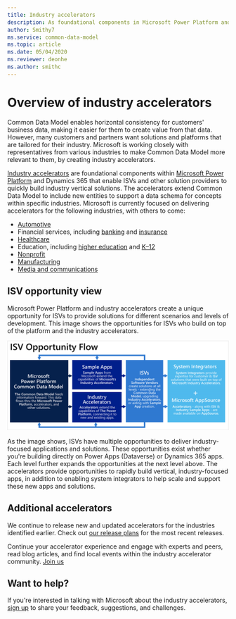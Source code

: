 ```yaml
---
title: Industry accelerators
description: As foundational components in Microsoft Power Platform and Dynamics 365, industry accelerators enable ISVs and other solution providers to quickly build industry vertical solutions.
author: Smithy7
ms.service: common-data-model
ms.topic: article
ms.date: 05/04/2020
ms.reviewer: deonhe
ms.author: smithc
---
```


# Overview of industry accelerators

Common Data Model enables horizontal consistency for customers' business data, making it easier for them to create value from that data. However, many customers and partners want solutions and platforms that are tailored for their industry. Microsoft is working closely with representatives from various industries to make Common Data Model more relevant to them, by creating industry accelerators.

[Industry accelerators](https://community.dynamics.com/365/b/dynamics365isvsuccess/archive/2018/08/01/dynamics-365-brings-industry-focus-through-the-microsoft-power-platform-and-solution-accelerators) are foundational components within [Microsoft Power Platform](https://docs.microsoft.com/power-platform/) and Dynamics 365 that enable ISVs and other solution providers to quickly build industry vertical solutions. The accelerators extend Common Data Model to include new entities to support a data schema for concepts within specific industries. Microsoft is currently focused on delivering accelerators for the following industries, with others to come:

-	[Automotive](automotive-accelerator.md)
-	Financial services, including [banking](banking-accelerator.md) and [insurance](insurance-accelerator.md)
- [Healthcare](health-accelerator.md)
-	Education, including [higher education](hied-accelerator.md) and [K&ndash;12](edu-k12-accelerator.md)
-	[Nonprofit](nfp-accelerator.md)
-	[Manufacturing](manufacturing-accelerator.md)
- [Media and communications](media-accelerator.md)

## ISV opportunity view

Microsoft Power Platform and industry accelerators create a unique opportunity for ISVs to provide solutions for different scenarios and levels of development. This image shows the opportunities for ISVs who build on top of the platform and the industry accelerators.

![ISV opportunity view](media/isv-layered-opportunity.png "ISV opportunity view")

As the image shows, ISVs have multiple opportunities to deliver industry-focused applications and solutions. These opportunities exist whether you're building directly on Power Apps (Dataverse) or Dynamics 365 apps. Each level further expands the opportunities at the next level above. The accelerators provide opportunities to rapidly build vertical, industry-focused apps, in addition to enabling system integrators to help scale and support these new apps and solutions.


## Additional accelerators

We continue to release new and updated accelerators for the industries identified earlier. Check out [our release plans](https://dynamics.microsoft.com/business-applications/product-updates/) for the most recent releases.

Continue your accelerator experience and engage with experts and peers, read blog articles, and find local events within the industry accelerator community. [Join us](https://community.dynamics.com/365/industry-accelerators)

## Want to help?

If you're interested in talking with Microsoft about the industry accelerators, [sign up](https://aka.ms/cdmengage) to share your feedback, suggestions, and challenges.
